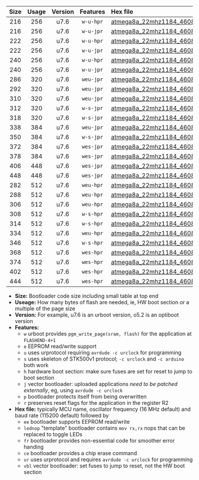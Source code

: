|Size|Usage|Version|Features|Hex file|
|:-:|:-:|:-:|:-:|:--|
|216|256|u7.6|`w-u-hpr`|[atmega8a_22mhz1184_460800bps_ur.hex](https://raw.githubusercontent.com/stefanrueger/urboot/main//atmega8a_22mhz1184_460800bps_ur.hex)|
|216|256|u7.6|`w-u-jpr`|[atmega8a_22mhz1184_460800bps_ur_vbl.hex](https://raw.githubusercontent.com/stefanrueger/urboot/main//atmega8a_22mhz1184_460800bps_ur_vbl.hex)|
|222|256|u7.6|`w-u-hpr`|[atmega8a_22mhz1184_460800bps_lednop_ur.hex](https://raw.githubusercontent.com/stefanrueger/urboot/main//atmega8a_22mhz1184_460800bps_lednop_ur.hex)|
|222|256|u7.6|`w-u-jpr`|[atmega8a_22mhz1184_460800bps_lednop_ur_vbl.hex](https://raw.githubusercontent.com/stefanrueger/urboot/main//atmega8a_22mhz1184_460800bps_lednop_ur_vbl.hex)|
|240|256|u7.6|`w-u-hpr`|[atmega8a_22mhz1184_460800bps_lednop_fr_ur.hex](https://raw.githubusercontent.com/stefanrueger/urboot/main//atmega8a_22mhz1184_460800bps_lednop_fr_ur.hex)|
|240|256|u7.6|`w-u-jpr`|[atmega8a_22mhz1184_460800bps_lednop_fr_ur_vbl.hex](https://raw.githubusercontent.com/stefanrueger/urboot/main//atmega8a_22mhz1184_460800bps_lednop_fr_ur_vbl.hex)|
|286|320|u7.6|`weu-jpr`|[atmega8a_22mhz1184_460800bps_ee_ur_vbl.hex](https://raw.githubusercontent.com/stefanrueger/urboot/main//atmega8a_22mhz1184_460800bps_ee_ur_vbl.hex)|
|292|320|u7.6|`weu-jpr`|[atmega8a_22mhz1184_460800bps_ee_lednop_ur_vbl.hex](https://raw.githubusercontent.com/stefanrueger/urboot/main//atmega8a_22mhz1184_460800bps_ee_lednop_ur_vbl.hex)|
|310|320|u7.6|`weu-jpr`|[atmega8a_22mhz1184_460800bps_ee_lednop_fr_ur_vbl.hex](https://raw.githubusercontent.com/stefanrueger/urboot/main//atmega8a_22mhz1184_460800bps_ee_lednop_fr_ur_vbl.hex)|
|312|320|u7.6|`w-s-jpr`|[atmega8a_22mhz1184_460800bps_vbl.hex](https://raw.githubusercontent.com/stefanrueger/urboot/main//atmega8a_22mhz1184_460800bps_vbl.hex)|
|318|320|u7.6|`w-s-jpr`|[atmega8a_22mhz1184_460800bps_lednop_vbl.hex](https://raw.githubusercontent.com/stefanrueger/urboot/main//atmega8a_22mhz1184_460800bps_lednop_vbl.hex)|
|338|384|u7.6|`weu-jpr`|[atmega8a_22mhz1184_460800bps_ee_lednop_fr_ce_ur_vbl.hex](https://raw.githubusercontent.com/stefanrueger/urboot/main//atmega8a_22mhz1184_460800bps_ee_lednop_fr_ce_ur_vbl.hex)|
|350|384|u7.6|`w-s-jpr`|[atmega8a_22mhz1184_460800bps_lednop_fr_vbl.hex](https://raw.githubusercontent.com/stefanrueger/urboot/main//atmega8a_22mhz1184_460800bps_lednop_fr_vbl.hex)|
|372|384|u7.6|`wes-jpr`|[atmega8a_22mhz1184_460800bps_ee_vbl.hex](https://raw.githubusercontent.com/stefanrueger/urboot/main//atmega8a_22mhz1184_460800bps_ee_vbl.hex)|
|378|384|u7.6|`wes-jpr`|[atmega8a_22mhz1184_460800bps_ee_lednop_vbl.hex](https://raw.githubusercontent.com/stefanrueger/urboot/main//atmega8a_22mhz1184_460800bps_ee_lednop_vbl.hex)|
|406|448|u7.6|`wes-jpr`|[atmega8a_22mhz1184_460800bps_ee_lednop_fr_vbl.hex](https://raw.githubusercontent.com/stefanrueger/urboot/main//atmega8a_22mhz1184_460800bps_ee_lednop_fr_vbl.hex)|
|448|448|u7.6|`wes-jpr`|[atmega8a_22mhz1184_460800bps_ee_lednop_fr_ce_vbl.hex](https://raw.githubusercontent.com/stefanrueger/urboot/main//atmega8a_22mhz1184_460800bps_ee_lednop_fr_ce_vbl.hex)|
|282|512|u7.6|`weu-hpr`|[atmega8a_22mhz1184_460800bps_ee_ur.hex](https://raw.githubusercontent.com/stefanrueger/urboot/main//atmega8a_22mhz1184_460800bps_ee_ur.hex)|
|288|512|u7.6|`weu-hpr`|[atmega8a_22mhz1184_460800bps_ee_lednop_ur.hex](https://raw.githubusercontent.com/stefanrueger/urboot/main//atmega8a_22mhz1184_460800bps_ee_lednop_ur.hex)|
|306|512|u7.6|`weu-hpr`|[atmega8a_22mhz1184_460800bps_ee_lednop_fr_ur.hex](https://raw.githubusercontent.com/stefanrueger/urboot/main//atmega8a_22mhz1184_460800bps_ee_lednop_fr_ur.hex)|
|308|512|u7.6|`w-s-hpr`|[atmega8a_22mhz1184_460800bps.hex](https://raw.githubusercontent.com/stefanrueger/urboot/main//atmega8a_22mhz1184_460800bps.hex)|
|314|512|u7.6|`w-s-hpr`|[atmega8a_22mhz1184_460800bps_lednop.hex](https://raw.githubusercontent.com/stefanrueger/urboot/main//atmega8a_22mhz1184_460800bps_lednop.hex)|
|334|512|u7.6|`weu-hpr`|[atmega8a_22mhz1184_460800bps_ee_lednop_fr_ce_ur.hex](https://raw.githubusercontent.com/stefanrueger/urboot/main//atmega8a_22mhz1184_460800bps_ee_lednop_fr_ce_ur.hex)|
|346|512|u7.6|`w-s-hpr`|[atmega8a_22mhz1184_460800bps_lednop_fr.hex](https://raw.githubusercontent.com/stefanrueger/urboot/main//atmega8a_22mhz1184_460800bps_lednop_fr.hex)|
|368|512|u7.6|`wes-hpr`|[atmega8a_22mhz1184_460800bps_ee.hex](https://raw.githubusercontent.com/stefanrueger/urboot/main//atmega8a_22mhz1184_460800bps_ee.hex)|
|374|512|u7.6|`wes-hpr`|[atmega8a_22mhz1184_460800bps_ee_lednop.hex](https://raw.githubusercontent.com/stefanrueger/urboot/main//atmega8a_22mhz1184_460800bps_ee_lednop.hex)|
|402|512|u7.6|`wes-hpr`|[atmega8a_22mhz1184_460800bps_ee_lednop_fr.hex](https://raw.githubusercontent.com/stefanrueger/urboot/main//atmega8a_22mhz1184_460800bps_ee_lednop_fr.hex)|
|444|512|u7.6|`wes-hpr`|[atmega8a_22mhz1184_460800bps_ee_lednop_fr_ce.hex](https://raw.githubusercontent.com/stefanrueger/urboot/main//atmega8a_22mhz1184_460800bps_ee_lednop_fr_ce.hex)|

- **Size:** Bootloader code size including small table at top end
- **Useage:** How many bytes of flash are needed, ie, HW boot section or a multiple of the page size
- **Version:** For example, u7.6 is an urboot version, o5.2 is an optiboot version
- **Features:**
  + `w` urboot provides `pgm_write_page(sram, flash)` for the application at `FLASHEND-4+1`
  + `e` EEPROM read/write support
  + `u` uses urprotocol requiring `avrdude -c urclock` for programming
  + `s` uses skeleton of STK500v1 protocol; `-c urclock` and `-c arduino` both work
  + `h` hardware boot section: make sure fuses are set for reset to jump to boot section
  + `j` vector bootloader: uploaded applications *need to be patched externally*, eg, using `avrdude -c urclock`
  + `p` bootloader protects itself from being overwritten
  + `r` preserves reset flags for the application in the register R2
- **Hex file:** typically MCU name, oscillator frequency (16 MHz default) and baud rate (115200 default) followed by
  + `ee` bootloader supports EEPROM read/write
  + `lednop` "template" bootloader contains `mov rx,rx` nops that can be replaced to toggle LEDs
  + `fr` bootloader provides non-essential code for smoother error handing
  + `ce` bootloader provides a chip erase command
  + `ur` uses urprotocol and requires `avrdude -c urclock` for programming
  + `vbl` vector bootloader: set fuses to jump to reset, not the HW boot section
